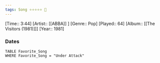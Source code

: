 ```yaml
---
tags: Song ⭐⭐⭐⭐⭐ 💛
---
```

[Time:: 3:44]
[Artist:: [[ABBA]] ]
[Genre:: Pop]
[Played:: 64]
[Album:: [[The Visitors (1981)]]]
[Year:: 1981]
### Dates
````dataview
TABLE Favorite_Song
WHERE Favorite_Song = "Under Attack"
````
